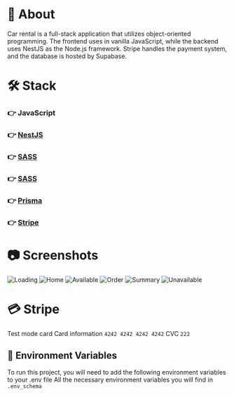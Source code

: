 # 🚀 About

Car rental is a full-stack application that utilizes object-oriented programming. The frontend uses in vanilla JavaScript, while the backend uses NestJS as the Node.js framework. Stripe handles the payment system, and the database is hosted by Supabase.

# 🛠 Stack

### 👉 JavaScript

### 👉 [NestJS](https://nestjs.com)

### 👉 [SASS](https://sass-lang.com)

### 👉 [SASS](https://sass-lang.com)

### 👉 [Prisma](https://www.prisma.io/)

### 👉 [Stripe](https://stripe.com)

# 📷 Screenshots

![Loading](https://i.ibb.co/mhkM4jr/loading.png)
![Home](https://i.ibb.co/CvkQ3ZD/home.png)
![Available](https://i.ibb.co/BKk2k2M/aviable.png)
![Order](https://i.ibb.co/t8XSgbF/order.png)
![Summary](https://i.ibb.co/tcyPP0C/summary.png)
![Unavailable](https://i.ibb.co/QDD5kVL/unavailable.png)

# 💳 Stripe

Test mode card
Card information
`4242 4242 4242 4242`
CVC
`222`

## 💾 Environment Variables

To run this project, you will need to add the following environment variables to your .env file
All the necessary environment variables you will find in `.env_schema`
